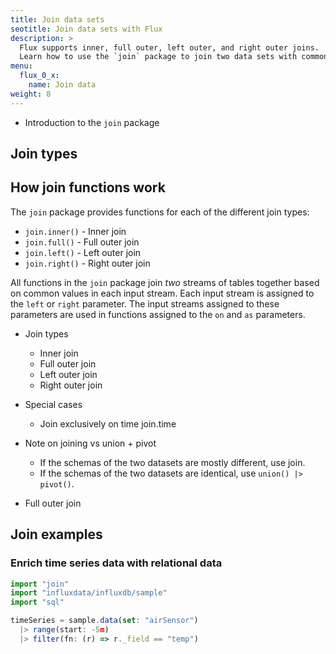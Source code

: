 ```yaml
---
title: Join data sets
seotitle: Join data sets with Flux
description: >
  Flux supports inner, full outer, left outer, and right outer joins.
  Learn how to use the `join` package to join two data sets with common values.
menu:
  flux_0_x:
    name: Join data
weight: 8
---
```


- Introduction to the `join` package

## Join types


## How join functions work

The `join` package provides functions for each of the different join types:

- `join.inner()` - Inner join
- `join.full()` - Full outer join
- `join.left()` - Left outer join
- `join.right()` - Right outer join

All functions in the `join` package join _two_ streams of tables together based 
on common values in each input stream.
Each input stream is assigned to the `left` or `right` parameter.
The input streams assigned to these parameters are used in functions assigned to
the `on` and `as` parameters.


- Join types
  - Inner join
  - Full outer join
  - Left outer join
  - Right outer join
- Special cases
  - Join exclusively on time join.time

- Note on joining vs union + pivot
  - If the schemas of the two datasets are mostly different, use join.
  - If the schemas of the two datasets are identical, use `union() |> pivot()`.

- Full outer join

## Join examples

### Enrich time series data with relational data

```js
import "join"
import "influxdata/influxdb/sample"
import "sql"

timeSeries = sample.data(set: "airSensor")
  |> range(start: -5m)
  |> filter(fn: (r) => r._field == "temp")
```
